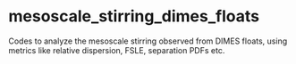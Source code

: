 # mesoscale_stirring_dimes_floats
Codes to analyze the mesoscale stirring observed from DIMES floats, using metrics like relative dispersion, FSLE, separation PDFs etc.
